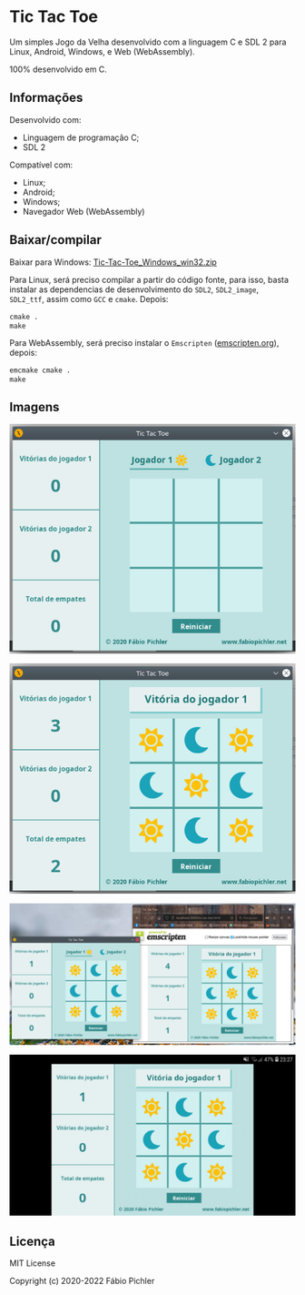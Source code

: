 # Tic Tac Toe

Um simples Jogo da Velha desenvolvido com a linguagem C e SDL 2 para Linux, Android, Windows, e Web (WebAssembly).

100% desenvolvido em C.

## Informações

Desenvolvido com:

* Linguagem de programação C;
* SDL 2

Compatível com:

* Linux;
* Android;
* Windows;
* Navegador Web (WebAssembly)

## Baixar/compilar

Baixar para Windows: [Tic-Tac-Toe_Windows_win32.zip](https://github.com/fabiopichler/Tic-Tac-Toe/releases/download/v1.0/Tic-Tac-Toe_Windows_win32.zip)

Para Linux, será preciso compilar a partir do código fonte, para isso, basta instalar as dependencias de desenvolvimento do ```SDL2```, ```SDL2_image```, ```SDL2_ttf```, assim como ```GCC``` e ```cmake```. Depois:

```
cmake .
make
```

Para WebAssembly, será preciso instalar o ```Emscripten``` ([emscripten.org](https://emscripten.org/)), depois:

```
emcmake cmake .
make
```

## Imagens

![Screenshot](/screenshots/screenshot_01.png?raw=true)

![Screenshot](/screenshots/screenshot_02.png?raw=true)

![Screenshot](/screenshots/screenshot_03.png?raw=true)

![Screenshot](/screenshots/screenshot_04.jpg?raw=true)

## Licença

MIT License

Copyright (c) 2020-2022 Fábio Pichler
